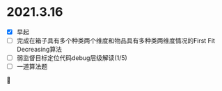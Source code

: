 # 2021.3.16

- [x] 早起
- [ ] 完成在箱子具有多个种类两个维度和物品具有多种类两维度情况的First Fit Decreasing算法
- [ ] 弱监督目标定位代码debug层级解读(1/5)
- [ ] 一道算法题


